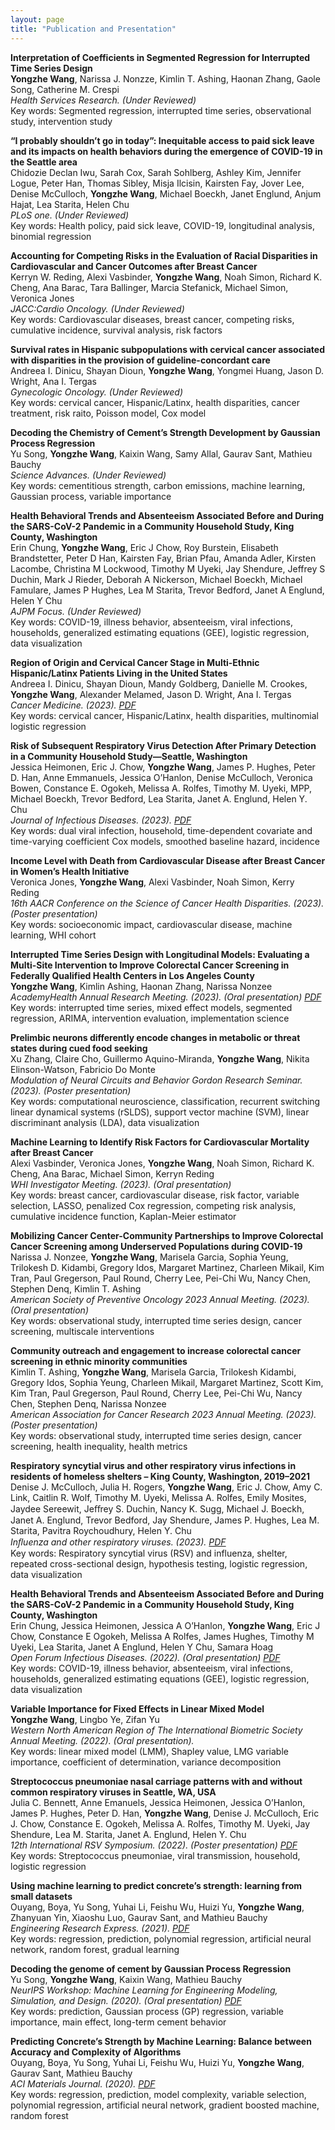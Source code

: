 ```yaml
---
layout: page
title: "Publication and Presentation"
---
```


__Interpretation of Coefficients in Segmented Regression for Interrupted Time Series Design__ \
__Yongzhe Wang__, Narissa J. Nonzze, Kimlin T. Ashing, Haonan Zhang, Gaole Song, Catherine M. Crespi \
_Health Services Research. (Under Reviewed)_ \
Key words: Segmented regression, interrupted time series, observational study, intervention study

__“I probably shouldn’t go in today”: Inequitable access to paid sick leave and its impacts on health behaviors during the emergence of COVID-19 in the Seattle area__ \
Chidozie Declan Iwu, Sarah Cox, Sarah Sohlberg, Ashley Kim, Jennifer Logue, Peter Han, Thomas Sibley, Misja Ilcisin, Kairsten Fay, Jover Lee, Denise McCulloch, __Yongzhe Wang__, Michael Boeckh, Janet Englund, Anjum Hajat, Lea Starita, Helen Chu \
_PLoS one. (Under Reviewed)_ \
Key words: Health policy, paid sick leave, COVID-19, longitudinal analysis, binomial regression

__Accounting for Competing Risks in the Evaluation of Racial Disparities in Cardiovascular and Cancer Outcomes after Breast Cancer__ \
Kerryn W. Reding, Alexi Vasbinder, __Yongzhe Wang__, Noah Simon, Richard K. Cheng, Ana Barac, Tara Ballinger, Marcia Stefanick, Michael Simon, Veronica Jones \
_JACC:Cardio Oncology. (Under Reviewed)_ \
Key words: Cardiovascular diseases, breast cancer, competing risks, cumulative incidence, survival analysis, risk factors

__Survival rates in Hispanic subpopulations with cervical cancer associated with disparities in the provision of guideline-concordant care__ \
Andreea I. Dinicu, Shayan Dioun, __Yongzhe Wang__, Yongmei Huang, Jason D. Wright, Ana I. Tergas \
_Gynecologic Oncology. (Under Reviewed)_ \
Key words: cervical cancer, Hispanic/Latinx, health disparities, cancer treatment, risk raito, Poisson model, Cox model

__Decoding the Chemistry of Cement’s Strength Development by Gaussian Process Regression__ \
Yu Song, __Yongzhe Wang__, Kaixin Wang, Samy Allal, Gaurav Sant, Mathieu Bauchy \
_Science Advances. (Under Reviewed)_ \
Key words: cementitious strength, carbon emissions, machine learning, Gaussian process, variable importance

__Health Behavioral Trends and Absenteeism Associated Before and During the SARS-CoV-2 Pandemic in a Community Household Study, King County, Washington__ \
Erin Chung, __Yongzhe Wang__, Eric J Chow, Roy Burstein, Elisabeth Brandstetter, Peter D Han, Kairsten Fay, Brian Pfau, Amanda Adler, Kirsten Lacombe, Christina M Lockwood, Timothy M Uyeki, Jay Shendure, Jeffrey S Duchin, Mark J Rieder, Deborah A Nickerson, Michael Boeckh, Michael Famulare, James P Hughes, Lea M Starita, Trevor Bedford, Janet A Englund, Helen Y Chu \
_AJPM Focus. (Under Reviewed)_ \
Key words: COVID-19, illness behavior, absenteeism, viral infections, households, generalized estimating equations (GEE), logistic regression, data visualization

__Region of Origin and Cervical Cancer Stage in Multi-Ethnic Hispanic/Latinx Patients Living in the United States__ \
Andreea I. Dinicu, Shayan Dioun, Mandy Goldberg, Danielle M. Crookes, __Yongzhe Wang__, Alexander Melamed, Jason D. Wright, Ana I. Tergas \
_Cancer Medicine. (2023)._ [_PDF_](https://onlinelibrary.wiley.com/doi/10.1002/cam4.6697)\
Key words: cervical cancer, Hispanic/Latinx, health disparities, multinomial logistic regression

__Risk of Subsequent Respiratory Virus Detection After Primary Detection in a Community Household Study—Seattle, Washington__ \
Jessica Heimonen, Eric J. Chow, __Yongzhe Wang__, James P. Hughes, Peter D. Han, Anne Emmanuels, Jessica O’Hanlon, Denise McCulloch, Veronica Bowen, Constance E. Ogokeh, Melissa A. Rolfes, Timothy M. Uyeki, MPP, Michael Boeckh, Trevor Bedford, Lea Starita, Janet A. Englund, Helen Y. Chu \
_Journal of Infectious Diseases. (2023)._ [_PDF_](https://doi.org/10.1093/infdis/jiad305)\
Key words: dual viral infection, household, time-dependent covariate and time-varying coefficient Cox models, smoothed baseline hazard, incidence

__Income Level with Death from Cardiovascular Disease after Breast Cancer in Women’s Health Initiative__ \
Veronica Jones, __Yongzhe Wang__, Alexi Vasbinder, Noah Simon, Kerry Reding \
_16th AACR Conference on the Science of Cancer Health Disparities. (2023). (Poster presentation)_ \
Key words: socioeconomic impact, cardiovascular disease, machine learning, WHI cohort

__Interrupted Time Series Design with Longitudinal Models: Evaluating a Multi-Site Intervention to Improve Colorectal Cancer Screening in Federally Qualified Health Centers in Los Angeles County__ \
__Yongzhe Wang__, Kimlin Ashing, Haonan Zhang, Narissa Nonzee \
_AcademyHealth Annual Research Meeting. (2023). (Oral presentation)_ [_PDF_](https://academyhealth.confex.com/academyhealth/2023arm/meetingapp.cgi/Paper/59138)\
Key words: interrupted time series, mixed effect models, segmented regression, ARIMA, intervention evaluation, implementation science

__Prelimbic neurons differently encode changes in metabolic or threat states during cued food seeking__ \
Xu Zhang, Claire Cho, Guillermo Aquino-Miranda, __Yongzhe Wang__, Nikita Elinson-Watson, Fabricio Do Monte \
_Modulation of Neural Circuits and Behavior Gordon Research Seminar. (2023). (Poster presentation)_ \
Key words: computational neuroscience, classification, recurrent switching linear dynamical systems (rSLDS), support vector machine (SVM), linear discriminant analysis (LDA), data visualization

__Machine Learning to Identify Risk Factors for Cardiovascular Mortality after Breast Cancer__ \
Alexi Vasbinder, Veronica Jones, __Yongzhe Wang__, Noah Simon, Richard K. Cheng, Ana Barac, Michael Simon, Kerryn Reding \
_WHI Investigator Meeting. (2023). (Oral presentation)_ \
Key words: breast cancer, cardiovascular disease, risk factor, variable selection, LASSO, penalized Cox regression, competing risk analysis, cumulative incidence function, Kaplan-Meier estimator

__Mobilizing Cancer Center-Community Partnerships to Improve Colorectal Cancer Screening among Underserved Populations during COVID-19__ \
Narissa J. Nonzee, __Yongzhe Wang__, Marisela Garcia, Sophia Yeung, Trilokesh D. Kidambi, Gregory Idos, Margaret Martinez, Charleen Mikail, Kim Tran, Paul Gregerson, Paul Round, Cherry Lee, Pei-Chi Wu, Nancy Chen, Stephen Denq, Kimlin T. Ashing \
_American Society of Preventive Oncology 2023 Annual Meeting. (2023). (Oral presentation)_ \
Key words: observational study, interrupted time series design, cancer screening, multiscale interventions

__Community outreach and engagement to increase colorectal cancer screening in ethnic minority communities__ \
Kimlin T. Ashing, __Yongzhe Wang__, Marisela Garcia, Trilokesh Kidambi, Gregory Idos, Sophia Yeung, Charleen Mikail, Margaret Martinez, Scott Kim, Kim Tran, Paul Gregerson, Paul Round, Cherry Lee, Pei-Chi Wu, Nancy Chen, Stephen Denq, Narissa Nonzee \
_American Association for Cancer Research 2023 Annual Meeting. (2023). (Poster presentation)_ \
Key words: observational study, interrupted time series design, cancer screening, health inequality, health metrics

__Respiratory syncytial virus and other respiratory virus infections in residents of homeless shelters – King County, Washington, 2019–2021__ \
Denise J. McCulloch, Julia H. Rogers, __Yongzhe Wang__, Eric J. Chow, Amy C. Link, Caitlin R. Wolf, Timothy M. Uyeki, Melissa A. Rolfes, Emily Mosites, Jaydee Sereewit, Jeﬀrey S. Duchin, Nancy K. Sugg, Michael J. Boeckh, Janet A. Englund, Trevor Bedford, Jay Shendure, James P. Hughes, Lea M. Starita, Pavitra Roychoudhury, Helen Y. Chu \
_Inﬂuenza and other respiratory viruses. (2023)._ [_PDF_](https://onlinelibrary.wiley.com/doi/10.1111/irv.13166) \
Key words: Respiratory syncytial virus (RSV) and influenza, shelter, repeated cross-sectional design, hypothesis testing, logistic regression, data visualization

__Health Behavioral Trends and Absenteeism Associated Before and During the SARS-CoV-2 Pandemic in a Community Household Study, King County, Washington__ \
Erin Chung, Jessica Heimonen, Jessica A O’Hanlon, __Yongzhe Wang__, Eric J Chow, Constance E Ogokeh, Melissa A Rolfes, James Hughes, Timothy M Uyeki, Lea Starita, Janet A Englund, Helen Y Chu, Samara Hoag \
_Open Forum Infectious Diseases. (2022). (Oral presentation)_ [_PDF_](https://academic.oup.com/ofid/article/9/Supplement_2/ofac492.1531/6903759) \
Key words: COVID-19, illness behavior, absenteeism, viral infections, households, generalized estimating equations (GEE), logistic regression, data visualization

__Variable Importance for Fixed Effects in Linear Mixed Model__ \
__Yongzhe Wang__, Lingbo Ye, Zifan Yu \
_Western North American Region of The International Biometric Society Annual Meeting. (2022). (Oral presentation)._ \
Key words: linear mixed model (LMM), Shapley value, LMG variable importance, coefficient of determination, variance decomposition

__Streptococcus pneumoniae nasal carriage patterns with and without common respiratory viruses in Seattle, WA, USA__ \
Julia C. Bennett, Anne Emanuels, Jessica Heimonen, Jessica O’Hanlon, James P. Hughes, Peter D. Han, __Yongzhe Wang__, Denise J. McCulloch, Eric J. Chow, Constance E. Ogokeh, Melissa A. Rolfes, Timothy M. Uyeki, Jay Shendure, Lea M. Starita, Janet A. Englund, Helen Y. Chu \
_12th International RSV Symposium. (2022). (Poster presentation)_ [_PDF_](https://isirv.org/site/images/conferences/RSV/RSV2022/RSV_2022_Abstracts_POSTERS%20Rev%20Dec22.pdf) \
Key words: Streptococcus pneumoniae, viral transmission, household, logistic regression

__Using machine learning to predict concrete’s strength: learning from small datasets__ \
Ouyang, Boya, Yu Song, Yuhai Li, Feishu Wu, Huizi Yu, __Yongzhe Wang__, Zhanyuan Yin, Xiaoshu Luo, Gaurav Sant, and Mathieu Bauchy \
_Engineering Research Express. (2021)._ [_PDF_](https://iopscience.iop.org/article/10.1088/2631-8695/abe344/meta) \
Key words: regression, prediction, polynomial regression, artificial neural network, random forest, gradual learning

__Decoding the genome of cement by Gaussian Process Regression__ \
Yu Song, __Yongzhe Wang__, Kaixin Wang, Mathieu Bauchy \
_NeurIPS Workshop: Machine Learning for Engineering Modeling, Simulation, and Design. (2020). (Oral presentation)_ [_PDF_](https://ml4eng.github.io/camera_readys/38.pdf) \
Key words: prediction, Gaussian process (GP) regression, variable importance, main effect, long-term cement behavior

__Predicting Concrete’s Strength by Machine Learning: Balance between Accuracy and Complexity of Algorithms__ \
Ouyang, Boya, Yu Song, Yuhai Li, Feishu Wu, Huizi Yu, __Yongzhe Wang__, Gaurav Sant, Mathieu Bauchy \
_ACI Materials Journal. (2020)._ [_PDF_](https://par.nsf.gov/biblio/10296333) \
Key words: regression, prediction, model complexity, variable selection, polynomial regression, artificial neural network, gradient boosted machine, random forest


